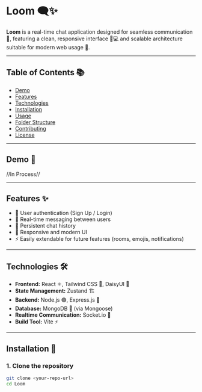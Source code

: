 # Loom 🗨️✨

**Loom** is a real-time chat application designed for seamless communication 💬, featuring a clean, responsive interface 📱💻 and scalable architecture suitable for modern web usage 🚀.

---

## Table of Contents 📚
- [Demo](#demo)
- [Features](#features)
- [Technologies](#technologies)
- [Installation](#installation)
- [Usage](#usage)
- [Folder Structure](#folder-structure)
- [Contributing](#contributing)
- [License](#license)

---

## Demo 🎥
//In Process//

---

## Features ✨
- 🔑 User authentication (Sign Up / Login)  
- 💬 Real-time messaging between users  
- 📜 Persistent chat history  
- 🎨 Responsive and modern UI  
- ⚡ Easily extendable for future features (rooms, emojis, notifications)  

---

## Technologies 🛠️
- **Frontend:** React ⚛️, Tailwind CSS 🎨, DaisyUI 💎  
- **State Management:** Zustand 🏗️  
- **Backend:** Node.js 🟢, Express.js 🚂  
- **Database:** MongoDB 🍃 (via Mongoose)  
- **Realtime Communication:** Socket.io 🔌  
- **Build Tool:** Vite ⚡  

---

## Installation 💾

### 1. Clone the repository
```bash
git clone <your-repo-url>
cd Loom

